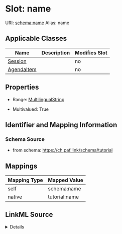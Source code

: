 

# Slot: name 



URI: [schema:name](http://schema.org/name)
Alias: name

<!-- no inheritance hierarchy -->





## Applicable Classes

| Name | Description | Modifies Slot |
| --- | --- | --- |
| [Session](Session.md) |  |  no  |
| [AgendaItem](AgendaItem.md) |  |  no  |







## Properties

* Range: [MultilingualString](MultilingualString.md)

* Multivalued: True





## Identifier and Mapping Information







### Schema Source


* from schema: https://ch.paf.link/schema/tutorial




## Mappings

| Mapping Type | Mapped Value |
| ---  | ---  |
| self | schema:name |
| native | tutorial:name |




## LinkML Source

<details>
```yaml
name: name
from_schema: https://ch.paf.link/schema/tutorial
rank: 1000
slot_uri: schema:name
alias: name
domain_of:
- Session
- AgendaItem
range: MultilingualString
multivalued: true
inlined: true
inlined_as_list: true

```
</details>